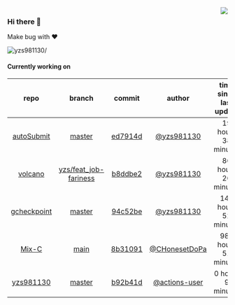 <img align="right" src="https://github-readme-stats.vercel.app/api?username=yzs981130&show_icons=true&hide_title=true" />

### Hi there 👋


Make bug with ❤️

<p align="left"> <img src=https://komarev.com/ghpvc/?username=yzs981130 alt=yzs981130/> </p>


<!--
**yzs981130/yzs981130** is a ✨ _special_ ✨ repository because its `README.md` (this file) appears on your GitHub profile.

Here are some ideas to get you started:

- 🔭 I’m currently working on ...
- 🌱 I’m currently learning ...
- 👯 I’m looking to collaborate on ...
- 🤔 I’m looking for help with ...
- 💬 Ask me about ...
- 📫 How to reach me: ...
- 😄 Pronouns: ...
- ⚡ Fun fact: ...
-->

#### Currently working on


| repo | branch | commit | author | time since last update | language |
|:---:|:---:|:---:|:---:|:---:|:---:|
| [autoSubmit](https://github.com/yzs981130/autoSubmit) | [master](https://github.com/yzs981130/autoSubmit/tree/master) |[ed7914d](https://github.com/yzs981130/autoSubmit/commit/ed7914d8da75609a86ae55dba67cf99ba458bc1f) | [@yzs981130](https://github.com/yzs981130) |19 hours 38 minutes | ![](https://img.shields.io/badge/language-Go-default.svg?style=flat-square)|
| [volcano](https://github.com/yzs981130/volcano) | [yzs/feat_job-fariness](https://github.com/yzs981130/volcano/tree/yzs/feat_job-fariness) |[b8ddbe2](https://github.com/yzs981130/volcano/commit/b8ddbe282c9c0de3f3a80cfab10ed6b332bacca2) | [@yzs981130](https://github.com/yzs981130) |86 hours 26 minutes | ![](https://img.shields.io/badge/language-Go-default.svg?style=flat-square)|
| [gcheckpoint](https://github.com/yzs981130/gcheckpoint) | [master](https://github.com/yzs981130/gcheckpoint/tree/master) |[94c52be](https://github.com/yzs981130/gcheckpoint/commit/94c52be9a558f7cc4d7ace0360908dd5bc78cc35) | [@yzs981130](https://github.com/yzs981130) |141 hours 52 minutes | ![](https://img.shields.io/badge/language-Python-default.svg?style=flat-square)|
| [Mix-C](https://github.com/yzs981130/Mix-C) | [main](https://github.com/yzs981130/Mix-C/tree/main) |[8b31091](https://github.com/yzs981130/Mix-C/commit/8b310913663c8bc12375a1dd9314b8afe2f73dde) | [@CHonesetDoPa](https://github.com/CHonesetDoPa) |982 hours 51 minutes | ![](https://img.shields.io/badge/language-JavaScript-default.svg?style=flat-square)|
| [yzs981130](https://github.com/yzs981130/yzs981130) | [master](https://github.com/yzs981130/yzs981130/tree/master) |[b92b41d](https://github.com/yzs981130/yzs981130/commit/b92b41dbd73cfe78839d65575af4a36dc554991b) | [@actions-user](https://github.com/actions-user) |0 hours 9 minutes | ![](https://img.shields.io/badge/language-Go-default.svg?style=flat-square)|
